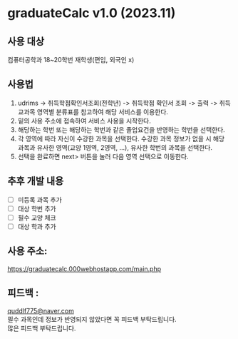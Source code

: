 # graduateCalc v1.0 (2023.11)
## 사용 대상
컴퓨터공학과 18~20학번 재학생(편입, 외국인 x)

## 사용법
1. udrims -> 취득학점확인서조회(전학년) -> 취득학점 확인서 조회 -> 출력 ->
   취득교과목 영역별 분류표를 참고하여 해당 서비스를 이용한다.
2. 밑의 사용 주소에 접속하여 서비스 사용을 시작한다.
3. 해당하는 학번 또는 해당하는 학번과 같은 졸업요건을 반영하는 학번을 선택한다.
4. 각 영역에 따라 자신이 수강한 과목을 선택한다.
   수강한 과목 정보가 없을 시 해당 과목과 유사한 영역(교양 1영역, 2영역, ...), 유사한 학번의 과목을 선택한다. 
6. 선택을 완료하면 next> 버튼을 눌러 다음 영역 선택으로 이동한다.

## 추후 개발 내용
- [ ] 미등록 과목 추가
- [ ] 대상 학번 추가
- [ ] 필수 교양 체크
- [ ] 대상 학과 추가

## 사용 주소:
https://graduatecalc.000webhostapp.com/main.php

## 피드백 :
quddlf775@naver.com
<br>
필수 과목인데 정보가 반영되지 않았다면 꼭 피드백 부탁드립니다.
<br>
많은 피드백 부탁드립니다.

